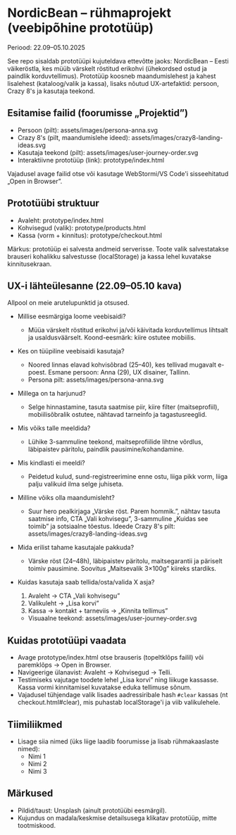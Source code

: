 # NordicBean – rühmaprojekt (veebipõhine prototüüp)

Periood: 22.09–05.10.2025

See repo sisaldab prototüüpi kujuteldava ettevõtte jaoks: NordicBean – Eesti väikeröstla, kes müüb värskelt röstitud erikohvi (ühekordsed ostud ja paindlik korduvtellimus). Prototüüp koosneb maandumislehest ja kahest lisalehest (kataloog/valik ja kassa), lisaks nõutud UX-artefaktid: persoon, Crazy 8's ja kasutaja teekond.

## Esitamise failid (foorumisse „Projektid”)
- Persoon (pilt): assets/images/persona-anna.svg
- Crazy 8's (pilt, maandumislehe ideed): assets/images/crazy8-landing-ideas.svg
- Kasutaja teekond (pilt): assets/images/user-journey-order.svg
- Interaktiivne prototüüp (link): prototype/index.html

Vajadusel avage failid otse või kasutage WebStormi/VS Code'i sisseehitatud „Open in Browser”.

## Prototüübi struktuur
- Avaleht: prototype/index.html
- Kohvisegud (valik): prototype/products.html
- Kassa (vorm + kinnitus): prototype/checkout.html

Märkus: prototüüp ei salvesta andmeid serverisse. Toote valik salvestatakse brauseri kohalikku salvestusse (localStorage) ja kassa lehel kuvatakse kinnitusekraan.

## UX-i lähteülesanne (22.09–05.10 kava)
Allpool on meie arutelupunktid ja otsused.

- Millise eesmärgiga loome veebisaidi?
  - Müüa värskelt röstitud erikohvi ja/või käivitada korduvtellimus lihtsalt ja usaldusväärselt. Koond-eesmärk: kiire ostutee mobiilis.

- Kes on tüüpiline veebisaidi kasutaja?
  - Noored linnas elavad kohvisõbrad (25–40), kes tellivad mugavalt e-poest. Esmane persoon: Anna (29), UX disainer, Tallinn.
  - Persona pilt: assets/images/persona-anna.svg

- Millega on ta harjunud?
  - Selge hinnastamine, tasuta saatmise piir, kiire filter (maitseprofiil), mobiilisõbralik ostutee, nähtavad tarneinfo ja tagastusreeglid.

- Mis võiks talle meeldida?
  - Lühike 3-sammuline teekond, maitseprofiilide lihtne võrdlus, läbipaistev päritolu, paindlik pausimine/kohandamine.

- Mis kindlasti ei meeldi?
  - Peidetud kulud, sund-registreerimine enne ostu, liiga pikk vorm, liiga palju valikuid ilma selge juhiseta.

- Milline võiks olla maandumisleht?
  - Suur hero pealkirjaga „Värske röst. Parem hommik.”, nähtav tasuta saatmise info, CTA „Vali kohvisegu”, 3-sammuline „Kuidas see toimib” ja sotsiaalne tõestus. Ideede Crazy 8's pilt: assets/images/crazy8-landing-ideas.svg

- Mida erilist tahame kasutajale pakkuda?
  - Värske röst (24–48h), läbipaistev päritolu, maitsegarantii ja päriselt toimiv pausimine. Soovitus „Maitsevalik 3×100g” kiireks stardiks.

- Kuidas kasutaja saab tellida/osta/valida X asja?
  1) Avaleht → CTA „Vali kohvisegu”
  2) Valikuleht → „Lisa korvi”
  3) Kassa → kontakt + tarneviis → „Kinnita tellimus”
  - Visuaalne teekond: assets/images/user-journey-order.svg

## Kuidas prototüüpi vaadata
- Avage prototype/index.html otse brauseris (topeltklõps failil) või paremklõps → Open in Browser.
- Navigeerige ülanavist: Avaleht → Kohvisegud → Telli.
- Testimiseks vajutage toodete lehel „Lisa korvi” ning liikuge kassasse. Kassa vormi kinnitamisel kuvatakse eduka tellimuse sõnum.
- Vajadusel tühjendage valik lisades aadressiribale hash `#clear` kassas (nt checkout.html#clear), mis puhastab localStorage'i ja viib valikulehele.

## Tiimiliikmed
- Lisage siia nimed (üks liige laadib foorumisse ja lisab rühmakaaslaste nimed):
  - Nimi 1
  - Nimi 2
  - Nimi 3

## Märkused
- Pildid/taust: Unsplash (ainult prototüübi eesmärgil).
- Kujundus on madala/keskmise detailsusega klikatav prototüüp, mitte tootmiskood.
